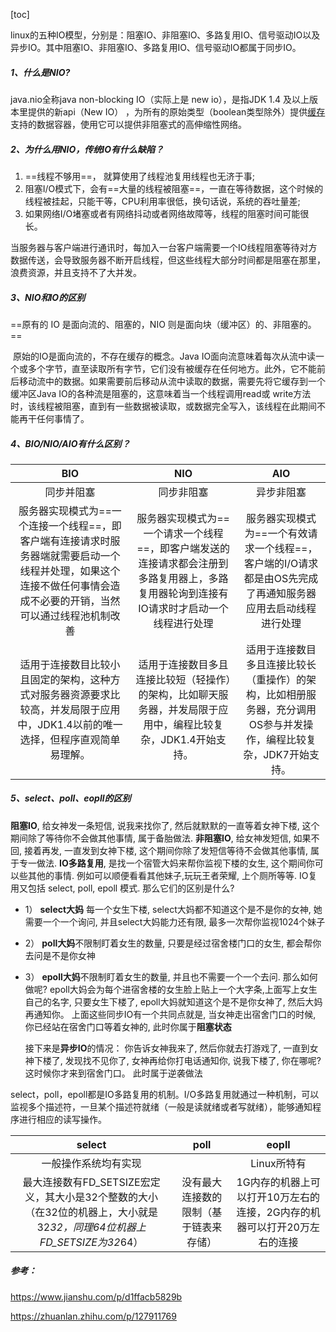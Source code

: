 [toc]

linux的五种IO模型，分别是：阻塞IO、非阻塞IO、多路复用IO、信号驱动IO以及异步IO。其中阻塞IO、非阻塞IO、多路复用IO、信号驱动IO都属于同步IO。

##### 1、什么是NIO?

java.nio全称java non-blocking IO（实际上是 new io），是指JDK 1.4 及以上版本里提供的新api（New IO） ，为所有的原始类型（boolean类型除外）提供[缓存](https://link.zhihu.com/?target=https%3A//baike.baidu.com/item/%E7%BC%93%E5%AD%98/100710)支持的数据容器，使用它可以提供非阻塞式的高伸缩性网络。

##### 2、为什么用NIO，传统IO有什么缺陷？

1. ==线程不够用==， 就算使用了线程池复用线程也无济于事;
2. 阻塞I/O模式下，会有==大量的线程被阻塞==，一直在等待数据，这个时候的线程被挂起，只能干等，CPU利用率很低，换句话说，系统的吞吐量差;
3. 如果网络I/O堵塞或者有网络抖动或者网络故障等，线程的阻塞时间可能很长。

​        当服务器与客户端进行通讯时，每加入一台客户端需要一个IO线程阻塞等待对方数据传送，会导致服务器不断开启线程，但这些线程大部分时间都是阻塞在那里，浪费资源，并且支持不了大并发。

##### 3、NIO和IO的区别

==原有的 IO 是面向流的、阻塞的，NIO 则是面向块（缓冲区）的、非阻塞的。==

​		原始的IO是面向流的，不存在缓存的概念。Java IO面向流意味着每次从流中读一个或多个字节，直至读取所有字节，它们没有被缓存在任何地方。此外，它不能前后移动流中的数据。如果需要前后移动从流中读取的数据，需要先将它缓存到一个缓冲区Java IO的各种流是阻塞的，这意味着当一个线程调用read或 write方法时，该线程被阻塞，直到有一些数据被读取，或数据完全写入，该线程在此期间不能再干任何事情了。

##### 4、BIO/NIO/AIO有什么区别？

|                             BIO                              |                             NIO                              |                             AIO                              |
| :----------------------------------------------------------: | :----------------------------------------------------------: | :----------------------------------------------------------: |
|                          同步并阻塞                          |                          同步非阻塞                          |                          异步非阻塞                          |
| 服务器实现模式为==一个连接一个线程==，即客户端有连接请求时服务器端就需要启动一个线程并处理，如果这个连接不做任何事情会造成不必要的开销，当然可以通过线程池机制改善 | 服务器实现模式为==一个请求一个线程==，即客户端发送的连接请求都会注册到多路复用器上，多路复用器轮询到连接有IO请求时才启动一个线程进行处理 | 服务器实现模式为==一个有效请求一个线程==，客户端的I/O请求都是由OS先完成了再通知服务器应用去启动线程进行处理 |
| 适用于连接数目比较小且固定的架构，这种方式对服务器资源要求比较高，并发局限于应用中，JDK1.4以前的唯一选择，但程序直观简单易理解。 | 适用于连接数目多且连接比较短（轻操作）的架构，比如聊天服务器，并发局限于应用中，编程比较复杂，JDK1.4开始支持。 | 适用于连接数目多且连接比较长（重操作）的架构，比如相册服务器，充分调用OS参与并发操作，编程比较复杂，JDK7开始支持。 |

##### 5、select、poll、eopll的区别

**阻塞IO**, 给女神发一条短信, 说我来找你了, 然后就默默的一直等着女神下楼, 这个期间除了等待你不会做其他事情, 属于备胎做法.
**非阻塞IO**, 给女神发短信, 如果不回, 接着再发, 一直发到女神下楼, 这个期间你除了发短信等待不会做其他事情, 属于专一做法.
**IO多路复用**, 是找一个宿管大妈来帮你监视下楼的女生, 这个期间你可以些其他的事情. 例如可以顺便看看其他妹子,玩玩王者荣耀, 上个厕所等等. IO复用又包括 select, poll, epoll 模式. 那么它们的区别是什么?

- 1） **select大妈** 每一个女生下楼, select大妈都不知道这个是不是你的女神, 她需要一个一个询问, 并且select大妈能力还有限, 最多一次帮你监视1024个妹子

- 2） **poll大妈**不限制盯着女生的数量, 只要是经过宿舍楼门口的女生, 都会帮你去问是不是你女神

- 3） **epoll大妈**不限制盯着女生的数量, 并且也不需要一个一个去问. 那么如何做呢? epoll大妈会为每个进宿舍楼的女生脸上贴上一个大字条,上面写上女生自己的名字, 只要女生下楼了, epoll大妈就知道这个是不是你女神了, 然后大妈再通知你。
  上面这些同步IO有一个共同点就是, 当女神走出宿舍门口的时候, 你已经站在宿舍门口等着女神的, 此时你属于**阻塞状态**

  接下来是**异步IO**的情况：
  你告诉女神我来了, 然后你就去打游戏了, 一直到女神下楼了, 发现找不见你了, 女神再给你打电话通知你, 说我下楼了, 你在哪呢? 这时候你才来到宿舍门口。 此时属于逆袭做法

select，poll，epoll都是IO多路复用的机制。I/O多路复用就通过一种机制，可以监视多个描述符，一旦某个描述符就绪（一般是读就绪或者写就绪），能够通知程序进行相应的读写操作。

|                            select                            |                  poll                  |                            eopll                             |
| :----------------------------------------------------------: | :------------------------------------: | :----------------------------------------------------------: |
|                     一般操作系统均有实现                     |                                        |                         Linux所特有                          |
| 最大连接数有FD_SETSIZE宏定义，其大小是32个整数的大小（在32位的机器上，大小就是32*32，同理64位机器上FD_SETSIZE为32*64） | 没有最大连接数的限制（基于链表来存储） | 1G内存的机器上可以打开10万左右的连接，2G内存的机器可以打开20万左右的连接 |



##### 参考：

https://www.jianshu.com/p/d1ffacb5829b

https://zhuanlan.zhihu.com/p/127911769

